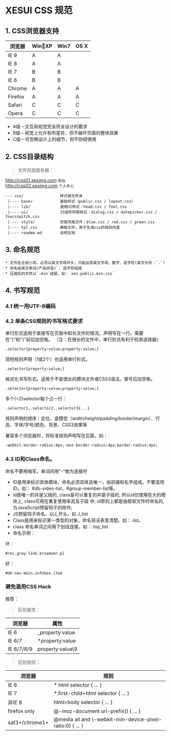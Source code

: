 # XESUI CSS 规范

## 1. CSS浏览器支持

浏览器 	| WinXP | Win7 	| OS X 
----- 	| ----- | ---- 	| -----
IE 9  	| 	A	|	A	|
IE 8  	|	A	|	A	|
IE 7  	|	B	|	B	|
IE 6  	|	B	|	B	|
Chrome	|	A	|	A	|	A
Firefox |	A	|	A	|	A
Safari  |	C	|	C	|	C
Opera 	|	C	|	C	|	C


* A级－交互和视觉完全符全设计的要求
* B级－视觉上允许有所差异，但不破坏页面的整体效果
* C级－可忽略设计上的细节，但不防碍使用

## 2. CSS目录结构
>文件存放服务器：

http://css01.xesimg.com    `前台`  
http://css02.xesimg.com 	`个人中心`

    --- css/				样式根文件夹
     |---- base/            基础样式（public.css / layout.css）
     |---- lib/             通用UI样式：head.css / foot.css
     |---- ui/             	JS组件所需样式：dialog.css / datepicker.css / foucsswitch.css
     |---- style/       	页面风格文件：blue.css / red.css / green.css
     |---- tpl.css       	模板文件，用于生成css的规则内容
     |---- readme.md     	说明文档



## 3. 命名规范


	* 文件名全部小写，必须以英文字母开头，只能出现英文字母、数字、连字符(英文句号：`.`)
	* 命名由英文单词/产品拼音/`.`连字符组成
	* 压缩后的文件以`.min`结尾，如：`xes.public.min.css`
	
## 4. 书写规范

### 4.1 统一用UTF-8编码

### 4.2 单条CSS规则的书写格式要求

单行形式适用于直接写在页面中和长文件的情况。声明写在一行。需要在“{"和"}”前后加空格。 （注：在很长的文件中，单行形式有利于检索选择器）

	.selector{property:value;property:value;}

简短规则声明（1或2个）也适用单行形式。
	
	.selector{property:value;}
	
格式化书写形式。适用于不是很长的模块文件或CSS3语法。冒号后加空格。

	.selector{property:value;property:value;}

多个(>2)selector每个占一行：

	.selector1,.selector2,.selector3{...}

规则声明的顺序：定位、盒模型（width/height/padding/border/margin）、行高、字体/字号/颜色、背景、CSS3效果等

兼容多个浏览器时，将标准规则声明写在后面，如：

	-webkit-border-radius:4px;-moz-border-radius:4px;border-radius:4px;


### 4.3 ID和Class命名。

命名不要用缩写，单词间用"-"做为连接符

   * ID是用来标识具体模块，命名必须具体且唯一，由前缀和名字组成。不要滥用ID。如： #db-video-list、#group-member-list等。
   * id是唯一的并是父级的, class是可以重复的并是子级的, 所以id仅使用在大的模块上, class可用在重复使用率高及子级 中; id原则上都是由框架文件时命名的, 为JavaScript预留钩子的除外;
   * JS预留钩子命名，以J_开头，如 J_list
   * Class是用来标识某一类型的对象，命名简洁表意清楚。如：.list。
   * class 命名单词之间用下划线连接，如：.top_list
   * 命名示例：

坏：

	#rec.gray-link.broadsmr.pl
好：

	#db-nav-main.infobox.item
	
	
### 避免滥用CSS Hack

推荐：

> 区别属性：

浏览器		|		属性			|
----------- | ----------------- |
IE 6		| _property:value	|
IE 6/7		| *property:value	|
IE 6/7/8/9	| property:value\9	|

> 区别规则：

浏览器			|					规则			
--------------- | -----------------------------------------------------------
IE 6			| * html selector { ... }	
IE 7			| *:first-child+html selector { ... }
非IE 8			| html>body selector { ... }
firefox only 	| @-moz-document url-prefix() { ... }
saf3+/chrome1+	| @media all and (-webkit-min-device-pixel-ratio:0) { ... } 




